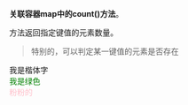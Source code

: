  **关联容器map中的count()方法**。

方法返回指定键值的元素数量。
>特别的，可以判定某一键值的元素是否存在

<font face="楷体">我是楷体字</font>
<br />
<font color="green">我是绿色</font>
<br />
<font color = "pink">粉粉的 </font>